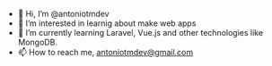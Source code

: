 - 👋 Hi, I’m @antoniotmdev
- 👀 I’m interested in learnig about make web apps
- 🌱 I’m currently learning Laravel, Vue.js and other technologies like MongoDB.
- 📫 How to reach me, antoniotmdev@gmail.com

<!---
antoniotmdev/antoniotmdev is a ✨ special ✨ repository because its `README.md` (this file) appears on your GitHub profile.
You can click the Preview link to take a look at your changes.
--->
